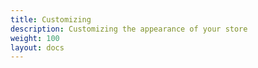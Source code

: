```yaml
---
title: Customizing
description: Customizing the appearance of your store
weight: 100
layout: docs
---
```

